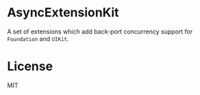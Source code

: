 # AsyncExtensionKit

A set of extensions which add back-port concurrency support for `Foundation` and `UIKit`.

# License

MIT
